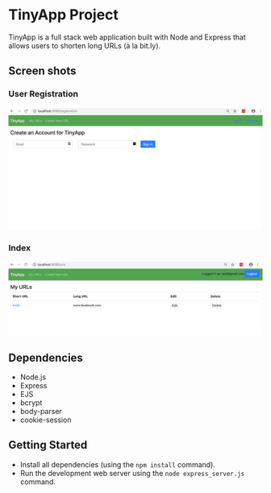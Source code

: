 # TinyApp Project

TinyApp is a full stack web application built with Node and Express that allows users to shorten long URLs (à la bit.ly).

## Screen shots

### User Registration

!["User Registration"](https://github.com/Lizzyfemme/tinyapp/blob/master/doc/registration_page.png)

### Index

!["index page"](https://github.com/Lizzyfemme/tinyapp/blob/master/doc/index_page.png)

## Dependencies

- Node.js
- Express
- EJS
- bcrypt
- body-parser
- cookie-session

## Getting Started

- Install all dependencies (using the `npm install` command).
- Run the development web server using the `node express_server.js` command.
